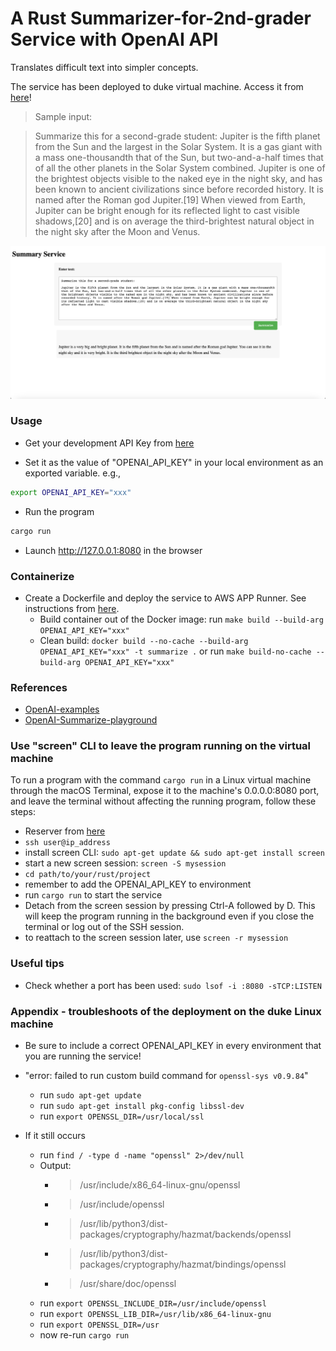 # A Rust Summarizer-for-2nd-grader Service with OpenAI API 

Translates difficult text into simpler concepts.

The service has been deployed to duke virtual machine. Access it from [here](http://vcm-30756.vm.duke.edu:8080/)!


> Sample input:
 
> Summarize this for a second-grade student:
> Jupiter is the fifth planet from the Sun and the largest in the Solar System. It is a gas giant with a mass one-thousandth that of the Sun, but two-and-a-half times that of all the other planets in the Solar System combined. Jupiter is one of the brightest objects visible to the naked eye in the night sky, and has been known to ancient civilizations since before recorded history. It is named after the Roman god Jupiter.[19] When viewed from Earth, Jupiter can be bright enough for its reflected light to cast visible shadows,[20] and is on average the third-brightest natural object in the night sky after the Moon and Venus.

![UI](summarize.png)

### Usage
- Get your development API Key from [here](https://platform.openai.com/account/api-keys)

- Set it as the value of "OPENAI_API_KEY" in your local environment as an exported variable. e.g.,
```bash
export OPENAI_API_KEY="xxx"
```

- Run the program
```bash
cargo run
```
- Launch http://127.0.0.1:8080 in the browser

### Containerize
- Create a Dockerfile and deploy the service to AWS APP Runner. See instructions from [here](https://github.com/nogibjj/rust-world-spr23/tree/main/actix-containerized-microservice-wk3/actixdocker#this-is-to-build-an-image-out-of-the-dockerfile).
    - Build container out of the Docker image: run `make build --build-arg OPENAI_API_KEY="xxx"`
    - Clean build: `docker build --no-cache --build-arg OPENAI_API_KEY="xxx" -t summarize .` or run `make build-no-cache --build-arg OPENAI_API_KEY="xxx"`

### References
- [OpenAI-examples](https://platform.openai.com/examples)
- [OpenAI-Summarize-playground](https://platform.openai.com/playground/p/default-summarize?model=text-davinci-003)

### Use "screen" CLI to leave the program running on the virtual machine

To run a program with the command `cargo run` in a Linux virtual machine through the macOS Terminal, expose it to the machine's 0.0.0.0:8080 port, and leave the terminal without affecting the running program, follow these steps:

- Reserver from [here](https://vcm.duke.edu)
- `ssh user@ip_address`
- install screen CLI: `sudo apt-get update && sudo apt-get install screen`
- start a new screen session: `screen -S mysession`
- `cd path/to/your/rust/project`
- remember to add the OPENAI_API_KEY to environment
- run `cargo run` to start the service
- Detach from the screen session by pressing Ctrl-A followed by D. This will keep the program running in the background even if you close the terminal or log out of the SSH session.
- to reattach to the screen session later, use `screen -r mysession`

### Useful tips
- Check whether a port has been used: `sudo lsof -i :8080 -sTCP:LISTEN`

### Appendix - troubleshoots of the deployment on the duke Linux machine
- Be sure to include a correct OPENAI_API_KEY in every environment that you are running the service!
- "error: failed to run custom build command for `openssl-sys v0.9.84`"
    - run `sudo apt-get update`
    - run `sudo apt-get install pkg-config libssl-dev`
    - run `export OPENSSL_DIR=/usr/local/ssl`

- If it still occurs
    - run `find / -type d -name "openssl" 2>/dev/null`
    - Output:
        - > /usr/include/x86_64-linux-gnu/openssl
        - > /usr/include/openssl
        - > /usr/lib/python3/dist-packages/cryptography/hazmat/backends/openssl
        - > /usr/lib/python3/dist-packages/cryptography/hazmat/bindings/openssl
        - > /usr/share/doc/openssl
    - run `export OPENSSL_INCLUDE_DIR=/usr/include/openssl`
    - run `export OPENSSL_LIB_DIR=/usr/lib/x86_64-linux-gnu`
    - run `export OPENSSL_DIR=/usr`
    - now re-run `cargo run`
